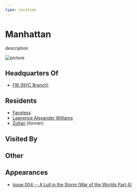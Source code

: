```yaml
---
type: location
---
```

# Manhattan

description

![picture](../images/image.jpg)

## Headquarters Of
- [FBI (NYC Branch)](organizations/US_Government/FBI.md)

## Residents
- [Faceless](player_characters/Faceless.md)
- [Lawrence Alexander Williams](npcs/friends_and_allies/fbi/Lawrence_Alexander_Williams.md)
- [Zoltan](player_characters/Zoltan.md) (former)

## Visited By


## Other


## Appearances
- [Issue 004 -- A Lull in the Storm (War of the Worlds Part 4)](sessions/Issue-004.md)
